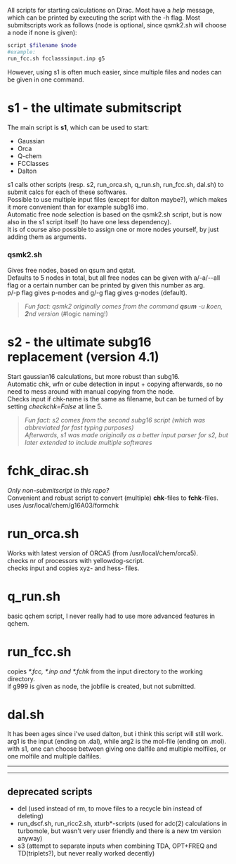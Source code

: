 All scripts for starting calculations on Dirac.
Most have a *help* message, which can be printed by executing the script with the -h flag.
Most submitscripts work as follows (node is optional, since qsmk2.sh will choose a node if none is given):
```bash
script $filename $node
#example:
run_fcc.sh fcclasssinput.inp g5
```
However, using s1 is often much easier, since multiple files and nodes can be given in one command.

# s1 - the ultimate submitscript
The main script is **s1**, which can be used to start:
  - Gaussian
  - Orca
  - Q-chem
  - FCClasses
  - Dalton  

s1 calls other scripts (resp. s2, run_orca.sh, q_run.sh, run_fcc.sh, dal.sh) to submit calcs for each of these softwares.  
Possible to use multiple input files (except for dalton maybe?), which makes it more convenient than for example subg16 imo.  
Automatic free node selection is based on the qsmk2.sh script, but is now also in the s1 script itself (to have one less dependency).  
It is of course also possible to assign one or more nodes yourself, by just adding them as arguments.

### qsmk2.sh
Gives free nodes, based on qsum and qstat.  
Defaults to 5 nodes in total, but all free nodes can be given with a/-a/--all flag or a certain number can be printed by given this number as arg.  
p/-p flag gives p-nodes and g/-g flag gives g-nodes (default).  

> *Fun fact: qsmk2 originally comes from the command **qs**u**m** -u **k**oen, **2**nd version* (#logic naming!)

# s2 - the ultimate subg16 replacement (version 4.1)
Start gaussian16 calculations, but more robust than subg16.  
Automatic chk, wfn or cube detection in input + copying afterwards, so no need to mess around with manual copying from the node.  
Checks input if chk-name is the same as filename, but can be turned of by setting *checkchk=False* at line 5.  
> *Fun fact: s2 comes from the second subg16 script (which was abbreviated for fast typing purposes)  
>  Afterwards, s1 was made originally as a better input parser for s2, but later extended to include multiple softwares*

# fchk_dirac.sh
*Only non-submitscript in this repo?*  
Convenient and robust script to convert (multiple) **chk**-files to **fchk**-files.  
uses /usr/local/chem/g16A03/formchk  

# run_orca.sh
Works with latest version of ORCA5 (from /usr/local/chem/orca5).  
checks nr of processors with yellowdog-script.  
checks input and copies xyz- and hess- files.

# q_run.sh
basic qchem script, I never really had to use more advanced features in qchem.

# run_fcc.sh
copies *\*.fcc, \*.inp and \*.fchk* from the input directory to the working directory.  
if g999 is given as node, the jobfile is created, but not submitted.  

# dal.sh
It has been ages since i've used dalton, but i think this script will still work.  
arg1 is the input (ending on .dal), while arg2 is the mol-file (ending on .mol).  
with s1, one can choose between giving one dalfile and multiple molfiles, or one molfile and multiple dalfiles.


---
* * *
## deprecated scripts
* del (used instead of rm, to move files to a recycle bin instead of deleting)
* run_dscf.sh, run_ricc2.sh, xturb\*-scripts (used for adc(2) calculations in turbomole, but wasn't very user friendly and there is a new tm version anyway)
* s3 (attempt to separate inputs when combining TDA, OPT+FREQ and TD(triplets?), but never really worked decently)
